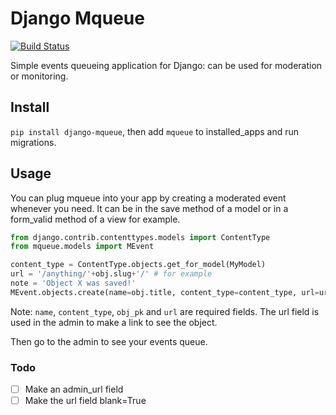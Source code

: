 # Django Mqueue

[![Build Status](https://travis-ci.org/synw/django-mqueue.svg?branch=master)](https://travis-ci.org/synw/django-mqueue)

Simple events queueing application for Django: can be used for moderation or monitoring.

## Install

`pip install django-mqueue`, then add `mqueue` to installed_apps and run migrations.

## Usage

You can plug mqueue into your app by creating a moderated event whenever you need. It can be in the save method of a model or in a form_valid method of a view for example.

  ```python
from django.contrib.contenttypes.models import ContentType
from mqueue.models import MEvent

content_type = ContentType.objects.get_for_model(MyModel)
url = '/anything/'+obj.slug+'/' # for example
note = 'Object X was saved!'
MEvent.objects.create(name=obj.title, content_type=content_type, url=url, notes=notes, obj_pk=obj.pk)
  ```
Note: `name`, `content_type`, `obj_pk` and `url` are required fields. The url field is used in the admin to make a link to see the object.

Then go to the admin to see your events queue.

### Todo

- [ ] Make an admin_url field
- [ ] Make the url field blank=True
